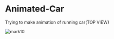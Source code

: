 # Animated-Car
Trying to make animation of running car(TOP VIEW) 



![mark10](https://github.com/GauravNandedkar123/Animated-Car/assets/130847216/79049be4-7abc-446f-9567-34c762a421a2)
